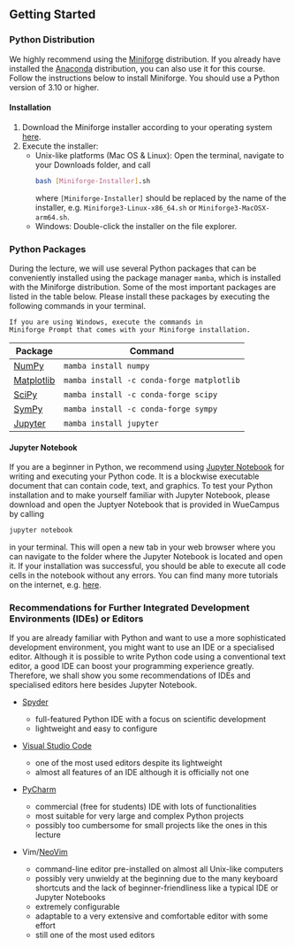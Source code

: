 ## Getting Started

### Python Distribution

We highly recommend using the 
[Miniforge](https://github.com/conda-forge/miniforge) distribution.
If you already have installed the 
[Anaconda](https://www.anaconda.com) distribution,
you can also use it for this course. 
Follow the instructions below to install Miniforge. 
You should use a Python version of 3.10 or higher.

#### Installation
1. Download the Miniforge installer according to your operating system
   [here](https://github.com/conda-forge/miniforge#miniforge3).
2. Execute the installer:
    - Unix-like platforms (Mac OS & Linux):
        Open the terminal, navigate to your Downloads folder, and call
        ```bash
        bash [Miniforge-Installer].sh
        ```
        where `[Miniforge-Installer]` should be replaced by the name of the 
        installer, e.g. `Miniforge3-Linux-x86_64.sh` or 
        `Miniforge3-MacOSX-arm64.sh`.
    - Windows:
        Double-click the installer on the file explorer.

### Python Packages

During the lecture, we will use several Python packages that can be
conveniently installed using the package manager `mamba`, which is
installed with the Miniforge distribution.
Some of the most important packages are listed in the table below.
Please install these packages by executing the following commands
in your terminal.

```admonish note title="Note for Windows Users"
If you are using Windows, execute the commands in 
Miniforge Prompt that comes with your Miniforge installation.
```

| Package | Command |
| ----- | ------------ |
| [NumPy](https://numpy.org) | `mamba install numpy` |
| [Matplotlib](https://matplotlib.org) | `mamba install -c conda-forge matplotlib` |
| [SciPy](https://scipy.org) | `mamba install -c conda-forge scipy` |
| [SymPy](https://www.sympy.org) | `mamba install -c conda-forge sympy` |
| [Jupyter](https://jupyter.org) | `mamba install jupyter` |


#### Jupyter Notebook

If you are a beginner in Python, we recommend using 
[Jupyter Notebook](https://jupyter.org) for writing and executing your 
Python code. It is a blockwise executable document that can contain code, 
text, and graphics. To test your Python installation and to make yourself 
familiar with Jupyter Notebook, please download and open the Juptyer 
Notebook that is provided in WueCampus by calling

```bash
jupyter notebook
```

in your terminal. This will open a new tab in your web browser where you
can navigate to the folder where the Jupyter Notebook is located and open
it. If your installation was successful, you should be able to execute
all code cells in the notebook without any errors. You can find many
more tutorials on the internet, e.g. 
[here](https://www.dataquest.io/blog/jupyter-notebook-tutorial/).


### Recommendations for Further Integrated Development Environments (IDEs) or Editors

If you are already familiar with Python and want to use a more
sophisticated development environment, you might want to use an IDE or a
specialised editor. Although it is possible to write Python code using a 
conventional text editor, a good IDE can boost your programming experience 
greatly. Therefore, we shall show you some recommendations of IDEs and 
specialised editors here besides Jupyter Notebook.

- [Spyder](https://www.spyder-ide.org)
    - full-featured Python IDE with a focus on scientific development
    - lightweight and easy to configure

- [Visual Studio Code](https://code.visualstudio.com)
    - one of the most used editors despite its lightweight
    - almost all features of an IDE although it is officially not one

- [PyCharm](https://www.jetbrains.com/de-de/pycharm/)
    - commercial (free for students) IDE with lots of functionalities
    - most suitable for very large and complex Python projects
    - possibly too cumbersome for small projects like the ones in this 
      lecture

- Vim/[NeoVim](https://neovim.io)
    - command-line editor pre-installed on almost all Unix-like
      computers
    - possibly very unwieldy at the beginning due to the many 
      keyboard shortcuts and the lack of beginner-friendliness like 
      a typical IDE or Jupyter Notebooks
    - extremely configurable
    - adaptable to a very extensive and 
      comfortable editor with some effort
    - still one of the most used editors

